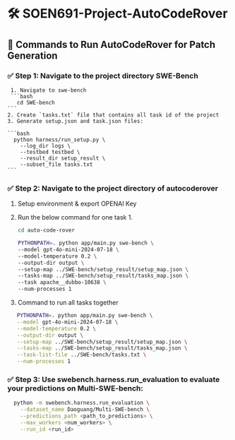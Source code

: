 # 🛠️ SOEN691-Project-AutoCodeRover

## 🚀 Commands to Run AutoCodeRover for Patch Generation

### ✅ Step 1: Navigate to the project directory SWE-Bench
     1. Navigate to swe-bench
     ```bash
       cd SWE-bench
    ```
    2. Create `tasks.txt` file that contains all task id of the project
    3. Generate setup.json and task.json files:

    ```bash
      python harness/run_setup.py \
        --log_dir logs \
        --testbed testbed \
        --result_dir setup_result \
        --subset_file tasks.txt
    ```

### ✅ Step 2: Navigate to the project directory of autocoderover

1. Setup environment & export OPENAI Key

2. Run the below command for one task 1.

    ```bash
    cd auto-code-rover

    PYTHONPATH=. python app/main.py swe-bench \
    --model gpt-4o-mini-2024-07-18 \
    --model-temperature 0.2 \
    --output-dir output \
    --setup-map ../SWE-bench/setup_result/setup_map.json \
    --tasks-map ../SWE-bench/setup_result/tasks_map.json \
    --task apache__dubbo-10638 \
    --num-processes 1
    ```

3. Command to run all tasks together
 
 ```bash 
    PYTHONPATH=. python app/main.py swe-bench \
    --model gpt-4o-mini-2024-07-18 \
    --model-temperature 0.2 \
    --output-dir output \
    --setup-map ../SWE-bench/setup_result/setup_map.json \
    --tasks-map ../SWE-bench/setup_result/tasks_map.json \
    --task-list-file ../SWE-bench/tasks.txt \
    --num-processes 1
```

### ✅ Step 3: Use swebench.harness.run_evaluation to evaluate your predictions on Multi-SWE-bench:

```bash
  python -m swebench.harness.run_evaluation \
    --dataset_name Daoguang/Multi-SWE-bench \
    --predictions_path <path_to_predictions> \
    --max_workers <num_workers> \
    --run_id <run_id>
```

